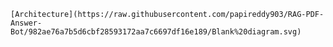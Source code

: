 `[Architecture](https://raw.githubusercontent.com/papireddy903/RAG-PDF-Answer-Bot/982ae76a7b5d6cbf28593172aa7c6697df16e189/Blank%20diagram.svg)`
